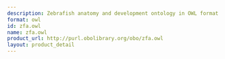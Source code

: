 ```yaml
---
description: Zebrafish anatomy and development ontology in OWL format
format: owl
id: zfa.owl
name: zfa.owl
product_url: http://purl.obolibrary.org/obo/zfa.owl
layout: product_detail
---
```

